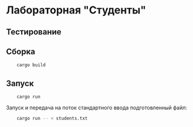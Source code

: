 # Лабораторная "Студенты"

## Тестирование

## Сборка

```bash
    cargo build
```

## Запуск

```basg
    cargo run
```

Запуск и передача на поток стандартного ввода подготовленный файл:
```bash
    cargo run -- < students.txt
```


